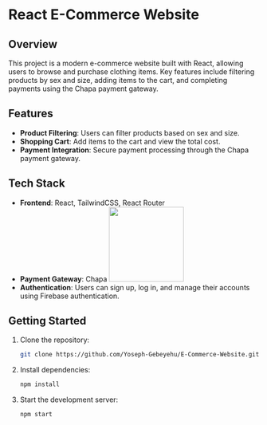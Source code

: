 # React E-Commerce Website

## Overview

This project is a modern e-commerce website built with React, allowing users to browse and purchase clothing items. Key features include filtering products by sex and size, adding items to the cart, and completing payments using the Chapa payment gateway.

## Features

- **Product Filtering**: Users can filter products based on sex and size.
- **Shopping Cart**: Add items to the cart and view the total cost.
- **Payment Integration**: Secure payment processing through the Chapa payment gateway.

## Tech Stack

- **Frontend**: React, TailwindCSS, React Router
- **Payment Gateway**: Chapa <img src="src/assets/frontend_assets/chapa_logo.png" width="150">
- **Authentication**: Users can sign up, log in, and manage their accounts using Firebase authentication.

## Getting Started

1. Clone the repository:
   ```bash
   git clone https://github.com/Yoseph-Gebeyehu/E-Commerce-Website.git
   ```
2. Install dependencies:
   ```bash
   npm install
   ```
3. Start the development server:
   ```bash
   npm start
   ```
